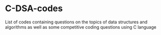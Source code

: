 # C-DSA-codes
List of codes containing questions on the topics of data structures and algorithms as well as some competitive coding questions using C language
